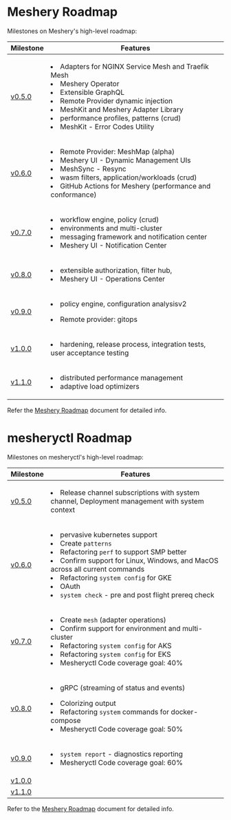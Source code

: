 # Meshery Roadmap

Milestones on Meshery's high-level roadmap:

Milestone | Features
--- | ---
[v0.5.0](../../milestone/1) | <p><li>Adapters for NGINX Service Mesh and Traefik Mesh</li><li>Meshery Operator</li><li>Extensible GraphQL</li><li>Remote Provider dynamic injection</li><li>MeshKit and Meshery Adapter Library</li><li>performance profiles, patterns (crud)</li><li>MeshKit - Error Codes Utility</li></p>
[v0.6.0](../../milestone/3) | <p><li>Remote Provider: MeshMap (alpha)</li><li>Meshery UI - Dynamic Management UIs</li><li>MeshSync - Resync</li><li>wasm filters, application/workloads (crud)</li><li>GitHub Actions for Meshery (performance and conformance)</li></p>
[v0.7.0](../../milestone/4) | <p><li>workflow engine, policy (crud)</li><li>environments and multi-cluster</li><li>messaging framework and notification center</li><li>Meshery UI - Notification Center</li></p>
[v0.8.0](../../milestone/5) | <p><li>extensible authorization, filter hub,</li><li>Meshery UI - Operations Center</li></p>
[v0.9.0](../../milestone/6) | <p><li>policy engine, configuration analysisv2</li></p><p><li>Remote provider: gitops</li></p>
[v1.0.0](../../milestone/7) | <p><li>hardening, release process, integration tests, user acceptance testing</li></p>
[v1.1.0](../../milestone/8) | <p><li>distributed performance management</li><li>adaptive load optimizers</li></p>

Refer the [Meshery Roadmap](https://docs.google.com/document/d/1kvcz8jdvFwXmYBBaY2-3fHHUUoy1GJLpZZXuoxZQoOk/edit#) document for detailed info.

# mesheryctl Roadmap

Milestones on mesheryctl's high-level roadmap:

Milestone | Features
--- | ---
[v0.5.0](../../milestone/1) | <p><li>Release channel subscriptions with system channel, Deployment management with system context</li></p>
[v0.6.0](../../milestone/3) | <p><li>pervasive kubernetes support </li><li>Create `patterns`</li><li>Refactoring `perf` to support SMP better</li><li>Confirm support for Linux, Windows, and MacOS across all current commands</li><li>Refactoring `system config` for GKE</li> <Li>OAuth</Li><Li>`system check` - pre and post flight prereq check</li></p>
[v0.7.0](../../milestone/4) | <p><li>Create `mesh` (adapter operations)</li><li>Confirm support for environment and multi-cluster</li><li>Refactoring `system config` for AKS</li><li>Refactoring `system config` for EKS</li><li>Mesheryctl Code coverage goal: 40%</li></p>
[v0.8.0](../../milestone/5) | <p><li>gRPC (streaming of status and events)</li><p><p><li>Colorizing output</li><li>Refactoring `system` commands for docker-compose</li><li>Mesheryctl Code coverage goal: 50%</li></p>
[v0.9.0](../../milestone/6) | <p><Li>`system report` - diagnostics reporting</li><li>Mesheryctl Code coverage goal: 60%</li></p>
[v1.0.0](../../milestone/7) | 
[v1.1.0](../../milestone/8) | 

Refer to the [Meshery Roadmap](https://docs.google.com/document/d/1kvcz8jdvFwXmYBBaY2-3fHHUUoy1GJLpZZXuoxZQoOk/edit#) document for detailed info.
